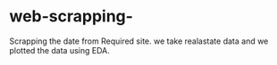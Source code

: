 # web-scrapping-
Scrapping the date from Required site.
we take realastate data and we plotted the data using EDA.
